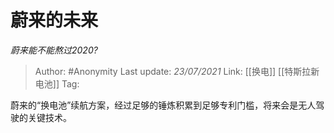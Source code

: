# 蔚来的未来
*蔚来能不能熬过2020?*

> Author: #Anonymity
> Last update: *23/07/2021* 
> Link: [[换电]] [[特斯拉新电池]]
> Tag:  

 
蔚来的“换电池”续航方案，经过足够的锤炼积累到足够专利门槛，将来会是无人驾驶的关键技术。



